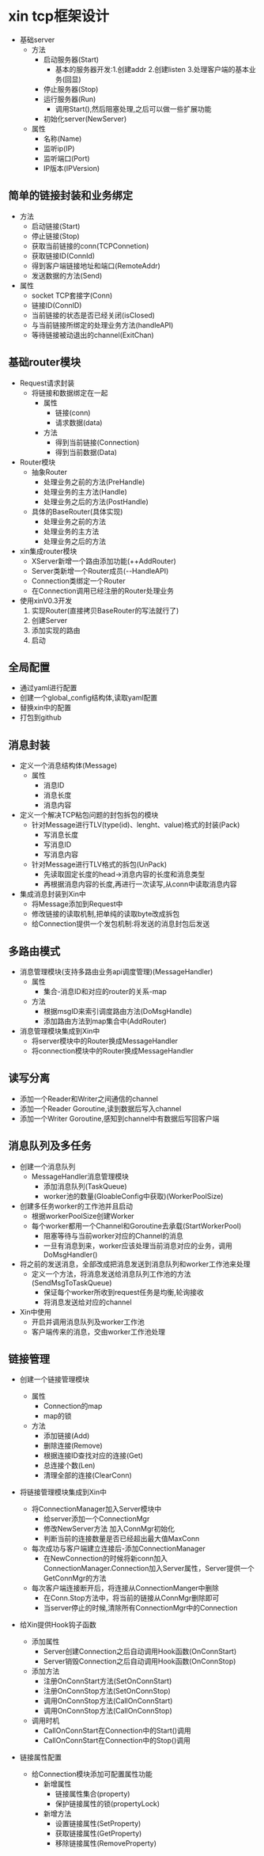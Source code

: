 # xin tcp框架设计

- 基础server
    - 方法
        - 启动服务器(Start)
            - 基本的服务器开发:1.创建addr 2.创建listen 3.处理客户端的基本业务(回显)
        - 停止服务器(Stop)
        - 运行服务器(Run)
            - 调用Start(),然后阻塞处理,之后可以做一些扩展功能
        - 初始化server(NewServer)
    - 属性
        - 名称(Name)
        - 监听ip(IP)
        - 监听端口(Port)
        - IP版本(IPVersion)

## 简单的链接封装和业务绑定

- 方法
    - 启动链接(Start)
    - 停止链接(Stop)
    - 获取当前链接的conn(TCPConnetion)
    - 获取链接ID(ConnId)
    - 得到客户端链接地址和端口(RemoteAddr)
    - 发送数据的方法(Send)
- 属性
    - socket TCP套接字(Conn)
    - 链接ID(ConnID)
    - 当前链接的状态是否已经关闭(isClosed)
    - 与当前链接所绑定的处理业务方法(handleAPI)
    - 等待链接被动退出的channel(ExitChan)

## 基础router模块
- Request请求封装
    - 将链接和数据绑定在一起
        - 属性
            - 链接(conn)
            - 请求数据(data)
        - 方法
            - 得到当前链接(Connection)
            - 得到当前数据(Data)
- Router模块
    - 抽象Router
        - 处理业务之前的方法(PreHandle)
        - 处理业务的主方法(Handle)
        - 处理业务之后的方法(PostHandle)
    - 具体的BaseRouter(具体实现)
        - 处理业务之前的方法
        - 处理业务的主方法
        - 处理业务之后的方法
- xin集成router模块
    - XServer新增一个路由添加功能(++AddRouter)
    - Server类新增一个Router成员(--HandleAPI)
    - Connection类绑定一个Router
    - 在Connection调用已经注册的Router处理业务
- 使用xinV0.3开发
    1. 实现Router(直接拷贝BaseRouter的写法就行了)
    2. 创建Server
    3. 添加实现的路由
    4. 启动
## 全局配置
- 通过yaml进行配置
- 创建一个global_config结构体,读取yaml配置
- 替换xin中的配置
- 打包到github

## 消息封装
- 定义一个消息结构体(Message)
    - 属性
        - 消息ID
        - 消息长度
        - 消息内容
- 定义一个解决TCP粘包问题的封包拆包的模块
    - 针对Message进行TLV(type(id)、lenght、value)格式的封装(Pack)
        - 写消息长度
        - 写消息ID
        - 写消息内容
    - 针对Message进行TLV格式的拆包(UnPack)
        - 先读取固定长度的head->消息内容的长度和消息类型
        - 再根据消息内容的长度,再进行一次读写,从conn中读取消息内容
- 集成消息封装到Xin中
    - 将Message添加到Request中
    - 修改链接的读取机制,把单纯的读取byte改成拆包
    - 给Connection提供一个发包机制:将发送的消息封包后发送

## 多路由模式
- 消息管理模块(支持多路由业务api调度管理)(MessageHandler)
    - 属性
        - 集合-消息ID和对应的router的关系-map
    - 方法
        - 根据msgID来索引调度路由方法(DoMsgHandle)
        - 添加路由方法到map集合中(AddRouter)
- 消息管理模块集成到Xin中
    - 将server模块中的Router换成MessageHandler
    - 将connection模块中的Router换成MessageHandler

## 读写分离
- 添加一个Reader和Writer之间通信的channel
- 添加一个Reader Goroutine,读到数据后写入channel
- 添加一个Writer Goroutine,感知到channel中有数据后写回客户端

## 消息队列及多任务
- 创建一个消息队列
    - MessageHandler消息管理模块
        - 添加消息队列(TaskQueue)
        - worker池的数量(GloableConfig中获取)(WorkerPoolSize)
- 创建多任务worker的工作池并且启动
    - 根据workerPoolSize创建Worker
    - 每个worker都用一个Channel和Goroutine去承载(StartWorkerPool)
        - 阻塞等待与当前worker对应的Channel的消息
        - 一旦有消息到来，worker应该处理当前消息对应的业务，调用DoMsgHandler()
- 将之前的发送消息，全部改成把消息发送到消息队列和worker工作池来处理
    - 定义一个方法，将消息发送给消息队列工作池的方法(SendMsgToTaskQueue)
        - 保证每个worker所收到request任务是均衡,轮询接收
        - 将消息发送给对应的channel
- Xin中使用
    - 开启并调用消息队列及worker工作池
    - 客户端传来的消息，交由worker工作池处理

## 链接管理
- 创建一个链接管理模块
    - 属性
        - Connection的map
        - map的锁
    - 方法
        - 添加链接(Add)
        - 删除连接(Remove)
        - 根据连接ID查找对应的连接(Get)
        - 总连接个数(Len)
        - 清理全部的连接(ClearConn)
- 将链接管理模块集成到Xin中
    - 将ConnectionManager加入Server模块中
        - 给server添加一个ConnectionMgr
        - 修改NewServer方法 加入ConnMgr初始化
        - 判断当前的连接数量是否已经超出最大值MaxConn
    - 每次成功与客户端建立连接后-添加ConnectionManager
        - 在NewConnection的时候将新conn加入ConnectionManager.Connection加入Server属性，Server提供一个GetConnMgr的方法
    - 每次客户端连接断开后，将连接从ConnectionManger中删除
        - 在Conn.Stop方法中，将当前的链接从ConnMgr删除即可
        - 当server停止的时候,清除所有ConnectionMgr中的Connection

- 给Xin提供Hook钩子函数
    - 添加属性
        - Server创建Connection之后自动调用Hook函数(OnConnStart)
        - Server销毁Connection之后自动调用Hook函数(OnConnStop)
    - 添加方法
        - 注册OnConnStart方法(SetOnConnStart)
        - 注册OnConnStop方法(SetOnConnStop)
        - 调用OnConnStop方法(CallOnConnStart)
        - 调用OnConnStop方法(CallOnConnStop)
    - 调用时机
        - CallOnConnStart在Connection中的Start()调用
        - CallOnConnStart在Connection中的Stop()调用

- 链接属性配置
    - 给Connection模块添加可配置属性功能
        - 新增属性
            - 链接属性集合(property)
            - 保护链接属性的锁(propertyLock)
        - 新增方法
            - 设置链接属性(SetProperty)
            - 获取链接属性(GetProperty)
            - 移除链接属性(RemoveProperty)